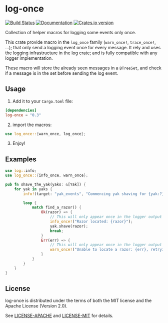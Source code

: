 # log-once

[![Build Status](https://travis-ci.org/Luthaf/log-once.svg?branch=master)](https://travis-ci.org/Luthaf/log-once)
[![Documentation](https://img.shields.io/badge/doc-docs.rs-green.svg)](https://docs.rs/log-once/)
[![Crates.io version](https://img.shields.io/crates/v/log-once.svg)](https://crates.io/crates/log-once)

Collection of helper macros for logging some events only once.

This crate provide macro in the `log_once` family (`warn_once!`,
`trace_once!`, ...); that only send a logging event once for every message.
It rely and uses the logging infrastructure in the [log][log] crate; and
is fully compatible with any logger implementation.

These macro will store the already seen messages in a `BTreeSet`, and check
if a message is in the set before sending the log event.

[log]: https://crates.io/crates/log

## Usage

1) Add it to your `Cargo.toml` file:

```toml
[dependencies]
log-once = "0.3"
```

2) import the macros:

```rust
use log_once::{warn_once, log_once};
```

3) Enjoy!

## Examples

```rust
use log::info;
use log_once::{info_once, warn_once};

pub fn shave_the_yak(yaks: &[Yak]) {
    for yak in yaks {
        info!(target: "yak_events", "Commencing yak shaving for {yak:?}");

        loop {
            match find_a_razor() {
                Ok(razor) => {
                    // This will only appear once in the logger output for each razor
                    info_once!("Razor located: {razor}");
                    yak.shave(razor);
                    break;
                }
                Err(err) => {
                    // This will only appear once in the logger output for each error
                    warn_once!("Unable to locate a razor: {err}, retrying");
                }
            }
        }
    }
}
```

## License

log-once is distributed under the terms of both the MIT license and the
Apache License (Version 2.0).

See [LICENSE-APACHE](LICENSE-APACHE) and [LICENSE-MIT](LICENSE-MIT) for details.
